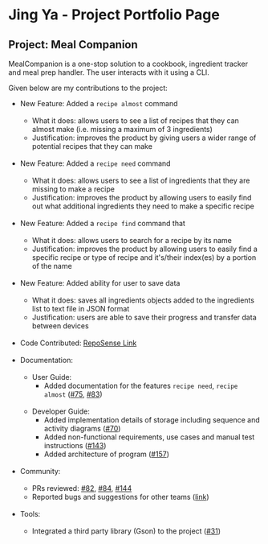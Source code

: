 # Jing Ya - Project Portfolio Page

## Project: Meal Companion

MealCompanion is a one-stop solution to a cookbook, ingredient tracker and meal prep handler. The user interacts with it using a CLI.

Given below are my contributions to the project:

* New Feature: Added a `recipe almost` command 
  </br></br>
  * What it does: allows users to see a list of recipes that they can almost make (i.e. missing a maximum of 3 ingredients)
  * Justification: improves the product by giving users a wider range of potential recipes that they can make
  </br></br>
* New Feature: Added a `recipe need` command
  </br></br>
  * What it does: allows users to see a list of ingredients that they are missing to make a recipe
  * Justification: improves the product by allowing users to easily find out what additional ingredients they need to make a specific recipe
  </br></br>
* New Feature: Added a `recipe find` command that
  </br></br>
  * What it does: allows users to search for a recipe by its name
  * Justification: improves the product by allowing users to easily find a specific recipe or type of recipe and it's/their index(es) by a portion of the name
  </br></br>
* New Feature: Added ability for user to save data
  </br></br>
  * What it does: saves all ingredients objects added to the ingredients list to text file in JSON format
  * Justification: users are able to save their progress and transfer data between devices
  </br></br>
* Code Contributed: [RepoSense Link](https://nus-cs2113-ay2223s2.github.io/tp-dashboard/?search=jingyaaa&sort=groupTitle&sortWithin=title&timeframe=commit&mergegroup=&groupSelect=groupByRepos&breakdown=true&checkedFileTypes=docs~functional-code~test-code~other&since=2023-02-17&tabOpen=true&tabType=authorship&tabAuthor=jingyaaa&tabRepo=AY2223S2-CS2113T-T09-3%2Ftp%5Bmaster%5D&authorshipIsMergeGroup=false&authorshipFileTypes=docs~functional-code~test-code~other&authorshipIsBinaryFileTypeChecked=false&authorshipIsIgnoredFilesChecked=false)
  </br></br>
* Documentation:
  </br></br>
  * User Guide:
    * Added documentation for the features `recipe need`, `recipe almost` 
    ([#75](https://github.com/AY2223S2-CS2113T-T09-3/tp/pull/75), 
    [#83](https://github.com/AY2223S2-CS2113T-T09-3/tp/pull/83))
      </br></br>
  * Developer Guide:
    * Added implementation details of storage including sequence and activity diagrams 
    ([#70](https://github.com/AY2223S2-CS2113T-T09-3/tp/pull/70))
    * Added non-functional requirements, use cases and manual test instructions 
    ([#143](https://github.com/AY2223S2-CS2113T-T09-3/tp/pull/143))
    * Added architecture of program
    ([#157](https://github.com/AY2223S2-CS2113T-T09-3/tp/pull/157))
    </br></br>
* Community:
  </br></br>
  * PRs reviewed: 
  [#82](https://github.com/AY2223S2-CS2113T-T09-3/tp/pull/82),
  [#84](https://github.com/AY2223S2-CS2113T-T09-3/tp/pull/84),
  [#144](https://github.com/AY2223S2-CS2113T-T09-3/tp/pull/144)
  * Reported bugs and suggestions for other teams 
  ([link](https://github.com/jingyaaa/ped/issues))
  </br></br>
* Tools:
  </br></br>
  * Integrated a third party library (Gson) to the project 
  ([#31](https://github.com/AY2223S2-CS2113T-T09-3/tp/pull/31))
  </br></br>

